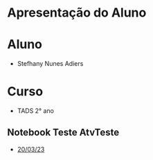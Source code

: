 # Apresentação do Aluno 

# Aluno 

* Stefhany Nunes Adiers

# Curso 

* TADS 2° ano

## Notebook Teste AtvTeste
* [20/03/23](https://github.com/SNunesA/P.O.O/blob/main/AtvTeste/AtvTeste.ipynb)
